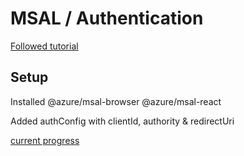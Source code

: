 # MSAL / Authentication

[Followed tutorial](https://learn.microsoft.com/en-us/azure/active-directory/develop/index-spa)

## Setup

Installed @azure/msal-browser @azure/msal-react

Added authConfig with clientId, authority & redirectUri

[current progress](https://learn.microsoft.com/en-us/azure/active-directory/develop/single-page-app-tutorial-03-sign-in-users?tabs=visual-studio-code)
